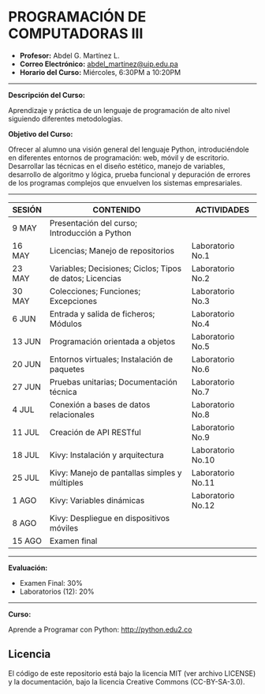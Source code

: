 # PROGRAMACIÓN DE COMPUTADORAS III

- **Profesor:** Abdel G. Martínez L.
- **Correo Electrónico:** abdel_martinez@uip.edu.pa
- **Horario del Curso:** Miércoles, 6:30PM a 10:20PM

---

**Descripción del Curso:**

Aprendizaje y práctica de un lenguaje de programación de alto nivel siguiendo diferentes metodologías.

**Objetivo del Curso:**

Ofrecer al alumno una visión general del lenguaje Python, introduciéndole en diferentes entornos de programación: web, móvil y de escritorio. Desarrollar las técnicas en el diseño estético, manejo de variables, desarrollo de algoritmo y lógica, prueba funcional y depuración de errores de los programas complejos que envuelven los sistemas empresariales.

---

| SESIÓN | CONTENIDO                                                 | ACTIVIDADES        |
| ------ | --------------------------------------------------------- | ------------------ |
| 9 MAY  | Presentación del curso; Introducción a Python             |                    |
| 16 MAY | Licencias; Manejo de repositorios                         | Laboratorio No.1   |
| 23 MAY | Variables; Decisiones; Ciclos; Tipos de datos; Licencias  | Laboratorio No.2   |
| 30 MAY | Colecciones; Funciones; Excepciones                       | Laboratorio No.3   |
| 6 JUN  | Entrada y salida de ficheros; Módulos                     | Laboratorio No.4   |
| 13 JUN | Programación orientada a objetos                          | Laboratorio No.5   |
| 20 JUN | Entornos virtuales; Instalación de paquetes               | Laboratorio No.6   |
| 27 JUN | Pruebas unitarias; Documentación técnica                  | Laboratorio No.7   |
| 4 JUL  | Conexión a bases de datos relacionales                    | Laboratorio No.8   |
| 11 JUL | Creación de API RESTful                                   | Laboratorio No.9   |
| 18 JUL | Kivy: Instalación y arquitectura                          | Laboratorio No.10  |
| 25 JUL | Kivy: Manejo de pantallas simples y múltiples             | Laboratorio No.11  |
| 1 AGO  | Kivy: Variables dinámicas                                 | Laboratorio No.12  |
| 8 AGO  | Kivy: Despliegue en dispositivos móviles                  |                    |
| 15 AGO | Examen final                                              |                    |

---

**Evaluación:**
- Examen Final:        30%
- Laboratorios (12):   20%

---

**Curso:**

Aprende a Programar con Python: http://python.edu2.co

## Licencia
El código de este repositorio está bajo la licencia MIT (ver archivo LICENSE) y la documentación, bajo la licencia Creative Commons (CC-BY-SA-3.0).
